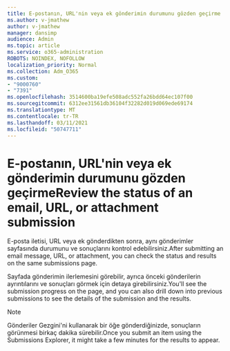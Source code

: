 ```yaml
---
title: E-postanın, URL'nin veya ek gönderimin durumunu gözden geçirme
ms.author: v-jmathew
author: v-jmathew
manager: dansimp
audience: Admin
ms.topic: article
ms.service: o365-administration
ROBOTS: NOINDEX, NOFOLLOW
localization_priority: Normal
ms.collection: Adm_O365
ms.custom:
- "9000760"
- "7391"
ms.openlocfilehash: 3514600ba19efe508adc552fa26bdd64ec107f00
ms.sourcegitcommit: 6312ee31561db36104f32282d019d069ede69174
ms.translationtype: MT
ms.contentlocale: tr-TR
ms.lasthandoff: 03/11/2021
ms.locfileid: "50747711"
---
```

# <a name="review-the-status-of-an-email-url-or-attachment-submission"></a><span data-ttu-id="ccaee-102">E-postanın, URL'nin veya ek gönderimin durumunu gözden geçirme</span><span class="sxs-lookup"><span data-stu-id="ccaee-102">Review the status of an email, URL, or attachment submission</span></span>

<span data-ttu-id="ccaee-103">E-posta iletisi, URL veya ek gönderdikten sonra, aynı gönderimler sayfasında durumunu ve sonuçlarını kontrol edebilirsiniz.</span><span class="sxs-lookup"><span data-stu-id="ccaee-103">After submitting an email message, URL, or attachment, you can check the status and results on the same submissions page.</span></span>

<span data-ttu-id="ccaee-104">Sayfada gönderimin ilerlemesini görebilir, ayrıca önceki gönderilerin ayrıntılarını ve sonuçları görmek için detaya girebilirsiniz.</span><span class="sxs-lookup"><span data-stu-id="ccaee-104">You'll see the submission progress on the page, and you can also drill down into previous submissions to see the details of the submission and the results.</span></span>

> [!NOTE]
> <span data-ttu-id="ccaee-105">Gönderiler Gezgini'ni kullanarak bir öğe gönderdiğinizde, sonuçların görünmesi birkaç dakika sürebilir.</span><span class="sxs-lookup"><span data-stu-id="ccaee-105">Once you submit an item using the Submissions Explorer, it might take a few minutes for the results to appear.</span></span>
